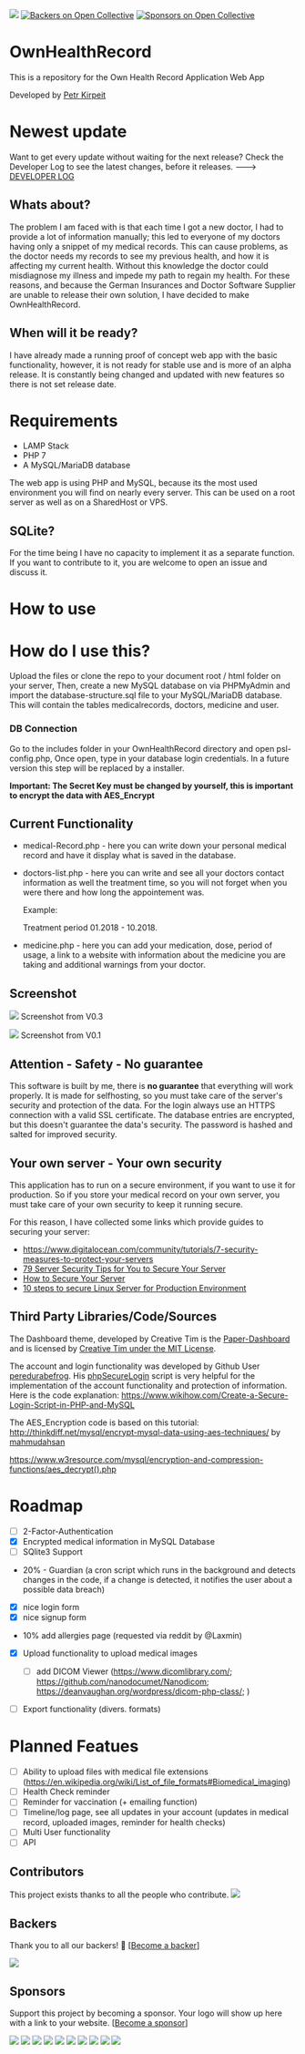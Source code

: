 ![](images/ownhealthrecord_logo.png)
[![Backers on Open Collective](https://opencollective.com/ownhealthrecord/backers/badge.svg)](#backers)
 [![Sponsors on Open Collective](https://opencollective.com/ownhealthrecord/sponsors/badge.svg)](#sponsors) 

# OwnHealthRecord
This is a repository for the Own Health Record Application Web App

Developed by <a href="https://github.com/petrk94" target="_blank">Petr Kirpeit</a>

# Newest update
Want to get every update without waiting for the next release?
Check the Developer Log to see the latest changes, before it releases. 
---> <a href="DeveloperLog.md" target="_blank">DEVELOPER LOG</a>

## Whats about?
The problem I am faced with is that each time I got a new doctor, I had to provide a lot of information manually; this led to everyone of my doctors having only a snippet of my medical records.
This can cause problems, as the doctor needs my records to see my previous health, and how it is affecting my current health. Without this knowledge the doctor could misdiagnose my illness and impede my path to regain my health.
For these reasons, and because the German Insurances and Doctor Software Supplier are unable to release their own solution, I have decided to make OwnHealthRecord.

## When will it be ready?
I have already made a running proof of concept web app with the basic functionality, however, it is not ready for stable use and is more of an alpha release. It is constantly being changed and updated with new features so there is not set release date.


# Requirements
* LAMP Stack
* PHP 7
* A MySQL/MariaDB database

The web app is using PHP and MySQL, because its the most used environment you will find on nearly every server. This can be used on a root server as well as on a SharedHost or VPS.

## SQLite?
For the time being I have no capacity to implement it as a separate function. If you want to contribute to it, you are welcome to open an issue and discuss it.

# How to use
# How do I use this?
Upload the files or clone the repo to your document root / html folder on your server, 
Then, create a new MySQL database on via PHPMyAdmin and import the database-structure.sql file to your MySQL/MariaDB database. This will contain the tables medicalrecords, doctors, medicine and user.


### DB Connection
Go to the includes folder in your OwnHealthRecord directory and open psl-config.php, Once open, type in your database login credentials. In a future version this step will be replaced by a installer.

**Important: The Secret Key must be changed by yourself, this is important to encrypt the data with AES_Encrypt** 

## Current Functionality
* medical-Record.php - here you can write down your personal medical record and have it display what is saved in the database.


* doctors-list.php - here you can write and see all your doctors contact information as well the treatment time, so you will not forget when you were there and how long the appointement was. 
    
    Example:
    
    Treatment period 01.2018 - 10.2018.


  
* medicine.php - here you can add your medication, dose, period of usage, a link to a website with information about the medicine you are taking and additional warnings from your doctor.


## Screenshot
![](images/ownhealthrecord_medrecord%20v0.3.png)
Screenshot from V0.3

![](images/ownhealthrecord_medrecord_dashboard.png)
Screenshot from V0.1

## Attention - Safety - No guarantee
This software is built by me, there is **no guarantee** that everything will work properly. It is made for selfhosting, so you must take care of the server's security and protection of the data. For the login always use an HTTPS connection with a valid SSL certificate. The database entries are encrypted, but this doesn't guarantee the data's security. The password is hashed and salted for improved security.

## Your own server - Your own security
This application has to run on a secure environment, if you want to use it for production. So if you store your medical record on your own server, you must take care of your own security to keep it running secure.


For this reason, I have collected some links which provide guides to securing your server:

* https://www.digitalocean.com/community/tutorials/7-security-measures-to-protect-your-servers
* <a href="https://www.rackaid.com/blog/server-security-tips/" target="_blank">79 Server Security Tips for You to Secure Your Server</a>
* <a href="https://www.linode.com/docs/security/securing-your-server/" target="_blank">How to Secure Your Server</a>
* <a href="https://medium.com/viithiisys/10-steps-to-secure-linux-server-for-production-environment-a135109a57c5" target="_blank">10 steps to secure Linux Server for Production Environment</a>

## Third Party Libraries/Code/Sources

The Dashboard theme, developed by Creative Tim is the <a href="https://github.com/creativetimofficial/paper-dashboard" target="_blank">Paper-Dashboard</a> and is licensed by <a href="https://www.creative-tim.com/license/" target="_blank">Creative Tim under the MIT License</a>.

The account and login functionality was developed by Github User <a href="https://github.com/peredurabefrog" target="_blank">peredurabefrog</a>.
His <a href="https://github.com/peredurabefrog/phpSecureLogin" target="_blank">phpSecureLogin</a> script is very helpful for the implementation of the account functionality and protection of information. 
Here is the code explanation: https://www.wikihow.com/Create-a-Secure-Login-Script-in-PHP-and-MySQL

The AES_Encryption code is based on this tutorial:
http://thinkdiff.net/mysql/encrypt-mysql-data-using-aes-techniques/ by <a href="https://github.com/mahmudahsan" target="_blank">mahmudahsan</a>

https://www.w3resource.com/mysql/encryption-and-compression-functions/aes_decrypt().php
# Roadmap
- [ ] 2-Factor-Authentication
- [x] Encrypted medical information in MySQL Database
- [ ] SQlite3 Support
- 20% - Guardian (a cron script which runs in the background and detects changes in the code, if a change is detected, it notifies the user about a possible data breach)
- [x] nice login form
- [x] nice signup form
- 10% add allergies page (requested via reddit by @Laxmin)
- [x] Upload functionality to upload medical images

  - [ ] add DICOM Viewer (https://www.dicomlibrary.com/; https://github.com/nanodocumet/Nanodicom; https://deanvaughan.org/wordpress/dicom-php-class/; )
- [ ] Export functionality (divers. formats)


# Planned Featues
- [ ] Ability to upload files with medical file extensions (https://en.wikipedia.org/wiki/List_of_file_formats#Biomedical_imaging)
- [ ] Health Check reminder
- [ ] Reminder for vaccination (+ emailing function)
- [ ] Timeline/log page, see all updates in your account (updates in medical record, uploaded images, reminder for health checks)
- [ ] Multi User functionality
- [ ] API 
 
## Contributors

This project exists thanks to all the people who contribute. 
<a href="https://github.com/petrk94/ownhealthrecord/graphs/contributors"><img src="https://opencollective.com/ownhealthrecord/contributors.svg?width=890&button=false" /></a>


## Backers

Thank you to all our backers! 🙏 [[Become a backer](https://opencollective.com/ownhealthrecord#backer)]

<a href="https://opencollective.com/ownhealthrecord#backers" target="_blank"><img src="https://opencollective.com/ownhealthrecord/backers.svg?width=890"></a>


## Sponsors

Support this project by becoming a sponsor. Your logo will show up here with a link to your website. [[Become a sponsor](https://opencollective.com/ownhealthrecord#sponsor)]

<a href="https://opencollective.com/ownhealthrecord/sponsor/0/website" target="_blank"><img src="https://opencollective.com/ownhealthrecord/sponsor/0/avatar.svg"></a>
<a href="https://opencollective.com/ownhealthrecord/sponsor/1/website" target="_blank"><img src="https://opencollective.com/ownhealthrecord/sponsor/1/avatar.svg"></a>
<a href="https://opencollective.com/ownhealthrecord/sponsor/2/website" target="_blank"><img src="https://opencollective.com/ownhealthrecord/sponsor/2/avatar.svg"></a>
<a href="https://opencollective.com/ownhealthrecord/sponsor/3/website" target="_blank"><img src="https://opencollective.com/ownhealthrecord/sponsor/3/avatar.svg"></a>
<a href="https://opencollective.com/ownhealthrecord/sponsor/4/website" target="_blank"><img src="https://opencollective.com/ownhealthrecord/sponsor/4/avatar.svg"></a>
<a href="https://opencollective.com/ownhealthrecord/sponsor/5/website" target="_blank"><img src="https://opencollective.com/ownhealthrecord/sponsor/5/avatar.svg"></a>
<a href="https://opencollective.com/ownhealthrecord/sponsor/6/website" target="_blank"><img src="https://opencollective.com/ownhealthrecord/sponsor/6/avatar.svg"></a>
<a href="https://opencollective.com/ownhealthrecord/sponsor/7/website" target="_blank"><img src="https://opencollective.com/ownhealthrecord/sponsor/7/avatar.svg"></a>
<a href="https://opencollective.com/ownhealthrecord/sponsor/8/website" target="_blank"><img src="https://opencollective.com/ownhealthrecord/sponsor/8/avatar.svg"></a>
<a href="https://opencollective.com/ownhealthrecord/sponsor/9/website" target="_blank"><img src="https://opencollective.com/ownhealthrecord/sponsor/9/avatar.svg"></a>


